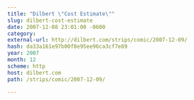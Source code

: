 ```yaml
---
title: "Dilbert \"Cost Estimate\""
slug: dilbert-cost-estimate
date: 2007-12-08 23:01:00 -0600
category: 
external-url: http://dilbert.com/strips/comic/2007-12-09/
hash: da33a161e97b00f8e95ee96ca3cf7e89
year: 2007
month: 12
scheme: http
host: dilbert.com
path: /strips/comic/2007-12-09/

---
```



